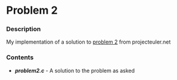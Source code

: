 # Problem 2

### Description
My implementation of a solution to [problem 2](https://projecteuler.net/problem=2) from projecteuler.net

### Contents
* ***problem2.c*** - A solution to the problem as asked